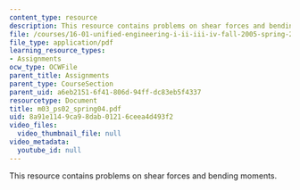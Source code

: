 ```yaml
---
content_type: resource
description: This resource contains problems on shear forces and bending moments.
file: /courses/16-01-unified-engineering-i-ii-iii-iv-fall-2005-spring-2006/8a91e1149ca98dab01216ceea4d493f2_m03_ps02_spring04.pdf
file_type: application/pdf
learning_resource_types:
- Assignments
ocw_type: OCWFile
parent_title: Assignments
parent_type: CourseSection
parent_uid: a6eb2151-6f41-806d-94ff-dc83eb5f4337
resourcetype: Document
title: m03_ps02_spring04.pdf
uid: 8a91e114-9ca9-8dab-0121-6ceea4d493f2
video_files:
  video_thumbnail_file: null
video_metadata:
  youtube_id: null
---
```

This resource contains problems on shear forces and bending moments.

